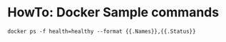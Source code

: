 # HowTo: Docker Sample commands

```
docker ps -f health=healthy --format {{.Names}},{{.Status}}
```
